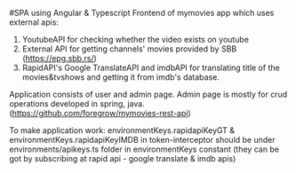 #SPA using Angular & Typescript
Frontend of mymovies app which uses external apis:
  1. YoutubeAPI for checking whether the video exists on youtube
  2. External API for getting channels' movies provided by SBB (https://epg.sbb.rs/)
  3. RapidAPI's Google TranslateAPI and imdbAPI for translating title of the movies&tvshows and getting it from imdb's database.


Application consists of user and admin page. Admin page is mostly for crud operations developed in spring, java. (https://github.com/foregrow/mymovies-rest-api)

To make application work:
environmentKeys.rapidapiKeyGT & environmentKeys.rapidapiKeyIMDB in token-interceptor should be under environments/apikeys.ts folder in environmentKeys constant
(they can be got by subscribing at rapid api - google translate & imdb apis)
